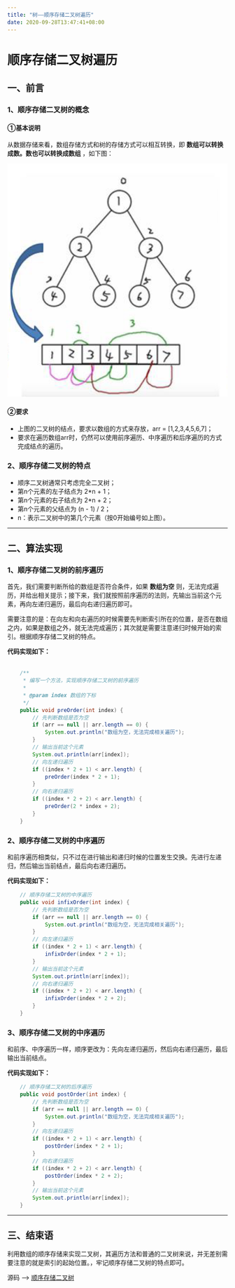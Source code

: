 ```yaml
---
title: "树——顺序存储二叉树遍历"
date: 2020-09-28T13:47:41+08:00
---
```


# 顺序存储二叉树遍历

## 一、前言

### 1、顺序存储二叉树的概念

#### ①基本说明

从数据存储来看，数组存储方式和树的存储方式可以相互转换，即 **数组可以转换成数。数也可以转换成数组** ，如下图：

![ArrayBinaryTree](https://raw.githubusercontent.com/QuakeWang/quakewang.github.io/master/imag/ArrayBinaryTree01.png)

#### ②要求

-    上图的二叉树的结点，要求以数组的方式来存放，arr = [1,2,3,4,5,6,7]；
-    要求在遍历数组arr时，仍然可以使用前序遍历、中序遍历和后序遍历的方式完成结点的遍历。

### 2、顺序存储二叉树的特点

-    顺序二叉树通常只考虑完全二叉树；
-    第n个元素的左子结点为 2*n + 1；
-    第n个元素的右子结点为 2*n + 2；
-    第n个元素的父结点为 (n - 1) / 2；
-    n：表示二叉树中的第几个元素（按0开始编号如上图）。

---

## 二、算法实现

### 1、顺序存储二叉树的前序遍历

首先，我们需要判断所给的数组是否符合条件，如果 **数组为空** 则，无法完成遍历，并给出相关提示；接下来，我们就按照前序遍历的法则，先输出当前这个元素，再向左递归遍历，最后向右递归遍历即可。

需要注意的是：在向左和向右遍历的时候需要先判断索引所在的位置，是否在数组之内，如果是数组之外，就无法完成遍历；其次就是需要注意递归时候开始的索引。根据顺序存储二叉树的特点。

**代码实现如下：**

```java

    /**
     * 编写一个方法，实现顺序存储二叉树的前序遍历
     *
     * @param index 数组的下标
     */
    public void preOrder(int index) {
        // 先判断数组是否为空
        if (arr == null || arr.length == 0) {
            System.out.println("数组为空，无法完成相关遍历");
        }
        // 输出当前这个元素
        System.out.println(arr[index]);
        // 向左递归遍历
        if ((index * 2 + 1) < arr.length) {
            preOrder(index * 2 + 1);
        }
        // 向右递归遍历
        if ((index * 2 + 2) < arr.length) {
            preOrder(2 * index + 2);
        }
    }
```

### 2、顺序存储二叉树的中序遍历

和前序遍历相类似，只不过在进行输出和递归时候的位置发生交换。先进行左递归，然后输出当前结点，最后向右递归遍历。

**代码实现如下：**

```java
    // 顺序存储二叉树的中序遍历
    public void infixOrder(int index) {
        // 先判断数组是否为空
        if (arr == null || arr.length == 0) {
            System.out.println("数组为空，无法完成相关遍历");
        }
        // 向左递归遍历
        if ((index * 2 + 1) < arr.length) {
            infixOrder(index * 2 + 1);
        }
        // 输出当前这个元素
        System.out.println(arr[index]);
        // 向右递归遍历
        if ((index * 2 + 2) < arr.length) {
            infixOrder(index * 2 + 2);
        }
    }
```

### 3、顺序存储二叉树的中序遍历

和前序、中序遍历一样，顺序更改为：先向左递归遍历，然后向右递归遍历，最后输出当前结点。

**代码实现如下：**

```java
    // 顺序存储二叉树的后序遍历
    public void postOrder(int index) {
        // 先判断数组是否为空
        if (arr == null || arr.length == 0) {
            System.out.println("数组为空，无法完成相关遍历");
        }
        // 向左递归遍历
        if ((index * 2 + 1) < arr.length) {
            postOrder(index * 2 + 1);
        }
        // 向右递归遍历
        if ((index * 2 + 2) < arr.length) {
            postOrder(index * 2 + 2);
        }
        // 输出当前这个元素
        System.out.println(arr[index]);
    }
```

---

## 三、结束语

利用数组的顺序存储来实现二叉树，其遍历方法和普通的二叉树来说，并无差别需要注意的就是索引的起始位置。，牢记顺序存储二叉树的特点即可。

源码 ——> [顺序存储二叉树](https://github.com/QuakeWang/DataStructure/blob/master/src/com/quake/tree/ArrBinaryTreeDemo.java)

 